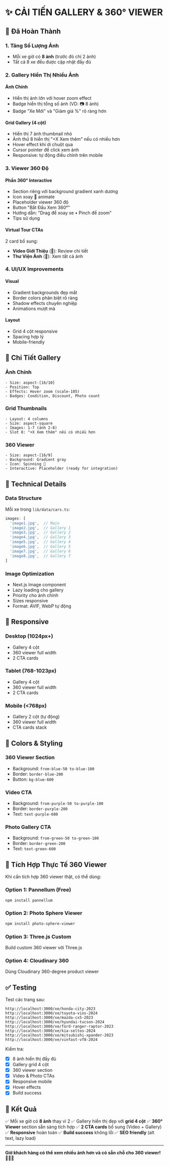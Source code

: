 # ✨ CẢI TIẾN GALLERY & 360° VIEWER

## 🎯 Đã Hoàn Thành

### 1. **Tăng Số Lượng Ảnh**
- Mỗi xe giờ có **8 ảnh** (trước đó chỉ 2 ảnh)
- Tất cả 8 xe đều được cập nhật đầy đủ

### 2. **Gallery Hiển Thị Nhiều Ảnh**

#### Ảnh Chính
- Hiển thị ảnh lớn với hover zoom effect
- Badge hiển thị tổng số ảnh (VD: 📷 8 ảnh)
- Badge "Xe Mới" và "Giảm giá %" rõ ràng hơn

#### Grid Gallery (4 cột)
- Hiển thị 7 ảnh thumbnail nhỏ
- Ảnh thứ 8 hiển thị "+X Xem thêm" nếu có nhiều hơn
- Hover effect khi di chuột qua
- Cursor pointer để click xem ảnh
- Responsive: tự động điều chỉnh trên mobile

### 3. **Viewer 360 Độ**

#### Phần 360° Interactive
- Section riêng với background gradient xanh dương
- Icon xoay 🔄 animate
- Placeholder viewer 360 độ
- Button "Bắt Đầu Xem 360°"
- Hướng dẫn: "Drag để xoay xe • Pinch để zoom"
- Tips sử dụng

#### Virtual Tour CTAs
2 card bổ sung:
- **Video Giới Thiệu** (🎥): Review chi tiết
- **Thư Viện Ảnh** (📸): Xem tất cả ảnh

### 4. **UI/UX Improvements**

#### Visual
- Gradient backgrounds đẹp mắt
- Border colors phân biệt rõ ràng
- Shadow effects chuyên nghiệp
- Animations mượt mà

#### Layout
- Grid 4 cột responsive
- Spacing hợp lý
- Mobile-friendly

## 📸 Chi Tiết Gallery

### Ảnh Chính
```
- Size: aspect-[16/10]
- Position: Top
- Effects: Hover zoom (scale-105)
- Badges: Condition, Discount, Photo count
```

### Grid Thumbnails
```
- Layout: 4 columns
- Size: aspect-square
- Images: 1-7 (ảnh 2-8)
- Slot 8: "+X Xem thêm" nếu có nhiều hơn
```

### 360 Viewer
```
- Size: aspect-[16/9]
- Background: Gradient gray
- Icon: Spinning 🔄
- Interactive: Placeholder (ready for integration)
```

## 🔧 Technical Details

### Data Structure
Mỗi xe trong `lib/data/cars.ts`:
```typescript
images: [
  'image1.jpg',  // Main
  'image2.jpg',  // Gallery 1
  'image3.jpg',  // Gallery 2
  'image4.jpg',  // Gallery 3
  'image5.jpg',  // Gallery 4
  'image6.jpg',  // Gallery 5
  'image7.jpg',  // Gallery 6
  'image8.jpg',  // Gallery 7
]
```

### Image Optimization
- Next.js Image component
- Lazy loading cho gallery
- Priority cho ảnh chính
- Sizes responsive
- Format: AVIF, WebP tự động

## 📱 Responsive

### Desktop (1024px+)
- Gallery 4 cột
- 360 viewer full width
- 2 CTA cards

### Tablet (768-1023px)
- Gallery 4 cột
- 360 viewer full width
- 2 CTA cards

### Mobile (<768px)
- Gallery 2 cột (tự động)
- 360 viewer full width
- CTA cards stack

## 🎨 Colors & Styling

### 360 Viewer Section
- Background: `from-blue-50 to-blue-100`
- Border: `border-blue-200`
- Button: `bg-blue-600`

### Video CTA
- Background: `from-purple-50 to-purple-100`
- Border: `border-purple-200`
- Text: `text-purple-600`

### Photo Gallery CTA
- Background: `from-green-50 to-green-100`
- Border: `border-green-200`
- Text: `text-green-600`

## 🚀 Tích Hợp Thực Tế 360 Viewer

Khi cần tích hợp 360 viewer thật, có thể dùng:

### Option 1: Pannellum (Free)
```bash
npm install pannellum
```

### Option 2: Photo Sphere Viewer
```bash
npm install photo-sphere-viewer
```

### Option 3: Three.js Custom
Build custom 360 viewer với Three.js

### Option 4: Cloudinary 360
Dùng Cloudinary 360-degree product viewer

## ✅ Testing

Test các trang sau:
```
http://localhost:3000/xe/honda-city-2023
http://localhost:3000/xe/toyota-vios-2024
http://localhost:3000/xe/mazda-cx5-2023
http://localhost:3000/xe/hyundai-tucson-2024
http://localhost:3000/xe/ford-ranger-raptor-2023
http://localhost:3000/xe/kia-seltos-2024
http://localhost:3000/xe/mitsubishi-xpander-2023
http://localhost:3000/xe/vinfast-vf8-2024
```

Kiểm tra:
- [x] 8 ảnh hiển thị đầy đủ
- [x] Gallery grid 4 cột
- [x] 360 viewer section
- [x] Video & Photo CTAs
- [x] Responsive mobile
- [x] Hover effects
- [x] Build success

## 🎯 Kết Quả

✅ Mỗi xe giờ có **8 ảnh** thay vì 2
✅ Gallery hiển thị đẹp với **grid 4 cột**
✅ **360° Viewer** section sẵn sàng tích hợp
✅ **2 CTA cards** bổ sung (Video + Gallery)
✅ **Responsive** hoàn toàn
✅ **Build success** không lỗi
✅ **SEO friendly** (alt text, lazy load)

---

**Giờ khách hàng có thể xem nhiều ảnh hơn và có sẵn chỗ cho 360 viewer! 🚗📸🔄**

